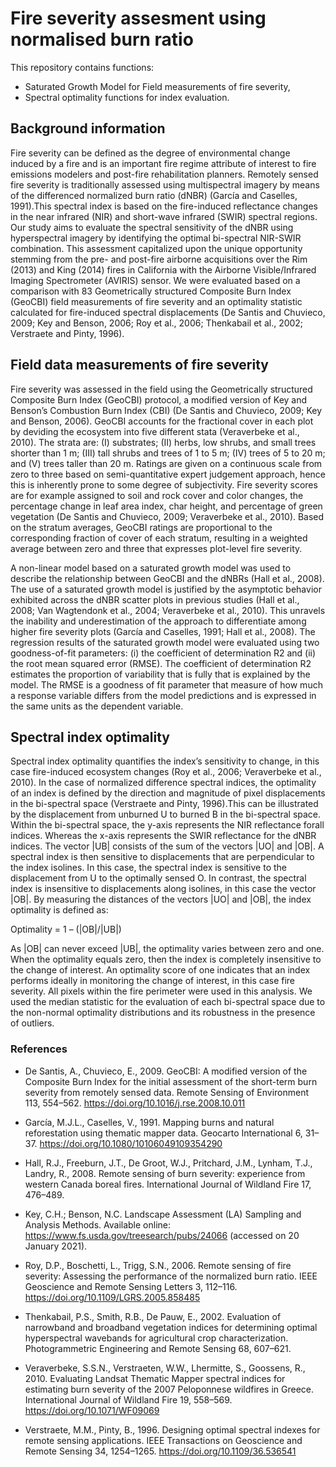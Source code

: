 # Fire severity assesment using normalised burn ratio #
This repository contains functions:
- Saturated Growth Model for Field measurements of fire severity,
- Spectral optimality functions for index evaluation.

## Background information ##
Fire severity can be defined as the degree of environmental change induced by a fire and is  an important fire regime attribute of interest to fire emissions modelers and 
post-fire rehabilitation planners. Remotely sensed fire severity is traditionally assessed using multispectral imagery by means of the differenced normalized burn ratio (dNBR) (García and Caselles, 1991).This spectral index is based on the fire-induced reflectance changes in the near infrared (NIR) and short-wave infrared (SWIR) spectral regions. Our study aims to evaluate the spectral sensitivity of the dNBR using hyperspectral imagery by identifying the optimal bi-spectral NIR-SWIR combination. This assessment capitalized upon the unique opportunity stemming from the pre- and post-fire airborne acquisitions over the Rim (2013) and King (2014) fires in California with the Airborne Visible/Infrared Imaging Spectrometer (AVIRIS) sensor. We were evaluated based on a comparison with 83 Geometrically structured Composite Burn Index (GeoCBI) field measurements of fire severity and an optimality statistic calculated for  fire-induced spectral displacements (De Santis and Chuvieco, 2009; Key and Benson, 2006; Roy et al., 2006; Thenkabail et al., 2002; Verstraete and Pinty, 1996).

## Field data measurements of fire severity ##
Fire severity was assessed in the field using the Geometrically structured Composite Burn Index (GeoCBI) protocol, a modified version of Key and Benson’s Combustion Burn Index (CBI) (De Santis and Chuvieco, 2009; Key and Benson, 2006). GeoCBI accounts for the fractional cover in each plot by deviding the ecosystem into five different stata (Veraverbeke et al., 2010). The strata are: (I) substrates; (II) herbs, low shrubs, and small trees shorter than 1 m; (III) tall shrubs and trees of 1 to 5 m; (IV) trees of 5 to 20 m; and (V) trees taller than 20 m. Ratings are given on a continuous scale from zero to three based on semi-quantitative expert judgement approach, hence this is inherently prone to some degree of subjectivity. Fire severity scores are for example assigned to soil and rock cover and color changes, the percentage change in leaf area index, char height, and percentage of green vegetation (De Santis and Chuvieco, 2009; Veraverbeke et al., 2010). Based on the stratum averages, GeoCBI ratings are proportional to the corresponding fraction of cover of each stratum, resulting in a weighted average between zero and three that expresses plot-level fire severity. 

A non-linear model based on a saturated growth model was used to describe the relationship between GeoCBI and the dNBRs (Hall et al., 2008). The use of a saturated growth model is justified by the asymptotic behavior exhibited across the dNBR scatter plots in previous studies (Hall et al., 2008; Van Wagtendonk et al., 2004; Veraverbeke et al., 2010). This unravels the inability and underestimation of the approach to differentiate among higher fire severity plots (García and Caselles, 1991; Hall et al., 2008). The regression results of the saturated growth model were evaluated using two goodness-of-fit parameters: (i) the coefficient of determination R2 and (ii) the root mean squared error (RMSE). The coefficient of determination R2 estimates the proportion of variability that is fully that is explained by the model. The RMSE is a goodness of fit parameter that measure of how much a response variable differs from the model predictions and is expressed in the same units as the dependent variable. 



## Spectral index optimality ##
Spectral index optimality quantifies the index’s sensitivity to change, in this case fire-induced ecosystem changes (Roy et al., 2006; Veraverbeke et al., 2010). 
In the case of normalized difference spectral indices, the optimality of an index is defined by the direction and magnitude of pixel displacements in the bi-spectral
space (Verstraete and Pinty, 1996).This can be illustrated by the displacement from unburned U to burned B in the bi-spectral space. Within the bi-spectral space, 
the y-axis represents the NIR reflectance forall indices. Whereas the x-axis represents the SWIR reflectance for the dNBR indices. The vector |UB| consists of the 
sum of the vectors |UO| and |OB|. A spectral index is then sensitive to displacements that are perpendicular to the index isolines. In this case, the spectral index 
is sensitive to the displacement from U to the optimally sensed O. 
In contrast, the spectral index is insensitive to displacements along isolines, in this case the vector |OB|. By measuring the distances of the vectors |UO| and |OB|, the index
optimality is defined as:

Optimality = 1 – (|OB|/|UB|)

As |OB| can never exceed |UB|, the optimality varies between zero and one. When the optimality equals zero, then the index is completely insensitive to the change of interest. 
An optimality score of one indicates that an index performs ideally in monitoring the change of interest, in this case fire severity. All pixels within the fire perimeter were used in this analysis. We used the median statistic for the evaluation of each bi-spectral space due to the non-normal optimality distributions and its robustness in the presence of outliers. 


### References ###
- De Santis, A., Chuvieco, E., 2009. GeoCBI: A modified version of the Composite Burn Index for the initial assessment of the short-term burn severity from remotely sensed data. Remote Sensing of Environment 113, 554–562. https://doi.org/10.1016/j.rse.2008.10.011

- García, M.J.L., Caselles, V., 1991. Mapping burns and natural reforestation using thematic mapper data. Geocarto International 6, 31–37. https://doi.org/10.1080/10106049109354290

- Hall, R.J., Freeburn, J.T., De Groot, W.J., Pritchard, J.M., Lynham, T.J., Landry, R., 2008. Remote sensing of burn severity: experience from western Canada boreal fires. International Journal of Wildland Fire 17, 476–489.

- Key, C.H.; Benson, N.C. Landscape Assessment (LA) Sampling and Analysis Methods. Available online: https://www.fs.usda.gov/treesearch/pubs/24066 (accessed on 20 January 2021).

- Roy, D.P., Boschetti, L., Trigg, S.N., 2006. Remote sensing of fire severity: Assessing the performance of the normalized burn ratio. IEEE Geoscience and Remote Sensing Letters 3, 112–116. https://doi.org/10.1109/LGRS.2005.858485

- Thenkabail, P.S., Smith, R.B., De Pauw, E., 2002. Evaluation of narrowband and broadband vegetation indices for determining optimal hyperspectral wavebands for agricultural crop characterization. Photogrammetric Engineering and Remote Sensing 68, 607–621.

- Veraverbeke, S.S.N., Verstraeten, W.W., Lhermitte, S., Goossens, R., 2010. Evaluating Landsat Thematic Mapper spectral indices for estimating burn severity of the 2007 Peloponnese wildfires in Greece. International Journal of Wildland Fire 19, 558–569. https://doi.org/10.1071/WF09069

- Verstraete, M.M., Pinty, B., 1996. Designing optimal spectral indexes for remote sensing applications. IEEE Transactions on Geoscience and Remote Sensing 34, 1254–1265. https://doi.org/10.1109/36.536541
